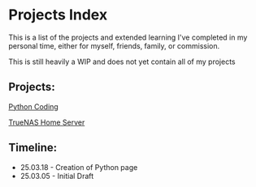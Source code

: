 # Projects Index

This is a list of the projects and extended learning I've completed in my personal time, either for myself, friends, family, or commission.

This is still heavily a WIP and does not yet contain all of my projects

## Projects:

[Python Coding](https://github.com/jsparksbusiness95/ProjectsIndex/blob/main/Python.md)

[TrueNAS Home Server](https://github.com/jsparksbusiness95/ProjectsIndex/blob/main/TrueNAS.md)

## Timeline:

* 25.03.18 - Creation of Python page
* 25.03.05 - Initial Draft

